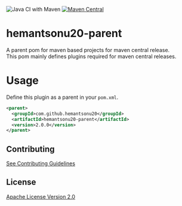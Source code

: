 ![Java CI with Maven](https://github.com/hemantsonu20/hemantsonu20-parent/workflows/Java%20CI%20with%20Maven/badge.svg)
[![Maven Central](https://img.shields.io/maven-central/v/com.github.hemantsonu20/hemantsonu20-parent.svg?label=Maven%20Central&color=brightgreen)](https://search.maven.org/search?q=g:%22com.github.hemantsonu20%22%20AND%20a:%22hemantsonu20-parent%22)


# hemantsonu20-parent
A parent pom for maven based projects for maven central release.  
This pom mainly defines plugins required for maven central releases.

# Usage
Define this plugin as a parent in your `pom.xml`.
```xml
<parent>
  <groupId>com.github.hemantsonu20</groupId>
  <artifactId>hemantsonu20-parent</artifactId>
  <version>2.0.0</version>
</parent>
```


## Contributing
[See Contributing Guidelines](/CONTRIBUTING.md)

## License
[Apache License Version 2.0](/LICENSE)
